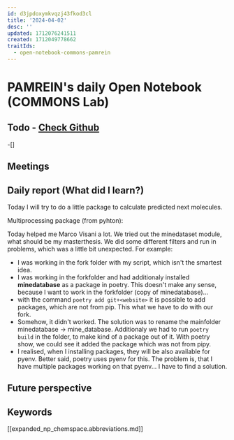 ```yaml
---
id: d3jpdoxymkvqzj43fkod3cl
title: '2024-04-02'
desc: ''
updated: 1712076241511
created: 1712049778662
traitIds:
  - open-notebook-commons-pamrein
---
```


# PAMREIN's daily Open Notebook (COMMONS Lab)

## Todo - [Check Github](https://github.com/orgs/commons-research/projects/2/views/1)
-[] 


## Meetings



## Daily report (What did I learn?)
Today I will try to do a little package to calculate predicted next molecules.


Multiprocessing package (from pyhton):

Today helped me Marco Visani a lot. We tried out the minedataset module, what should be my masterthesis.
We did some different filters and run in problems, which was a little bit unexpected.
For example: 
- I was working in the fork folder with my script, which isn't the smartest idea.
- I was working in the forkfolder and had additionaly installed **minedatabase** as a package in poetry. This doesn't make any sense, because I want to work in the forkfolder (copy of minedatabase)...
- with the command `poetry add git+<website>` it is possible to add packages, which are not from pip. This what we have to do with our fork. 
- Somehow, it didn't worked. The solution was to rename the mainfolder minedatabase -> mine_database. Additionaly we had to run `poetry build` in the folder, to make kind of a package out of it. With poetry show, we could see it added the package which was not from pipy. 
- I realised, when I installing packages, they will be also available for pyenv. Better said, poetry uses pyenv for this. The problem is, that I have multiple packages working on that pyenv... I have to find a solution.


## Future perspective



## Keywords
[[expanded_np_chemspace.abbreviations.md]]
